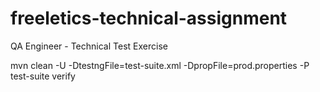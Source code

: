 # freeletics-technical-assignment
QA Engineer - Technical Test Exercise

mvn clean -U -DtestngFile=test-suite.xml -DpropFile=prod.properties -P test-suite verify
